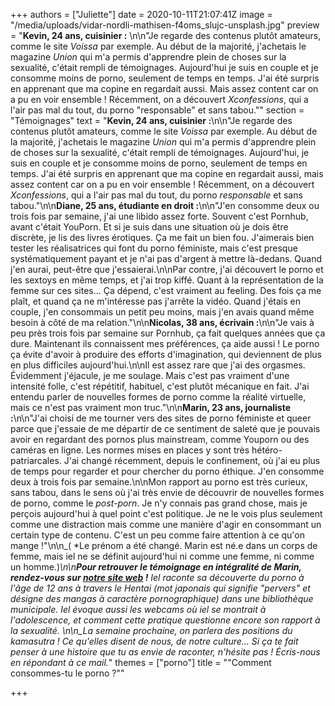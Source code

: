 +++
authors = ["Juliette"]
date = 2020-10-11T21:07:41Z
image = "/media/uploads/vidar-nordli-mathisen-f4oms_slujc-unsplash.jpg"
preview = "**Kevin, 24 ans, cuisinier :** \n\n\"Je regarde des contenus plutôt amateurs, comme le site _Voissa_ par exemple. Au début de la majorité, j'achetais le magazine _Union_ qui m'a permis d'apprendre plein de choses sur la sexualité, c'était rempli de témoignages. Aujourd'hui je suis en couple et je consomme moins de porno, seulement de temps en temps. J'ai été surpris en apprenant que ma copine en regardait aussi. Mais assez content car on a pu en voir ensemble ! Récemment, on a découvert _Xconfessions_, qui a l'air pas mal du tout, du porno \"responsable\" et sans tabou.\""
section = "Témoignages"
text = "**Kevin, 24 ans, cuisinier :**\n\n\"Je regarde des contenus plutôt amateurs, comme le site _Voissa_ par exemple. Au début de la majorité, j'achetais le magazine _Union_ qui m'a permis d'apprendre plein de choses sur la sexualité, c'était rempli de témoignages. Aujourd'hui, je suis en couple et je consomme moins de porno, seulement de temps en temps. J'ai été surpris en apprenant que ma copine en regardait aussi, mais assez content car on a pu en voir ensemble ! Récemment, on a découvert _Xconfessions_, qui a l'air pas mal du tout, du porno *responsable* et sans tabou.\"\n\n**Diane, 25 ans, étudiante en droit :**\n\n\"J'en consomme deux ou trois fois par semaine, j'ai une libido assez forte. Souvent c'est Pornhub, avant c'était YouPorn. Et si je suis dans une situation où je dois être discrète, je lis des livres érotiques. Ça me fait un bien fou. J'aimerais bien tester les réalisatrices qui font du porno féministe, mais c'est presque systématiquement payant et je n'ai pas d'argent à mettre là-dedans. Quand j'en aurai, peut-être que j'essaierai.\n\nPar contre, j'ai découvert le porno et les sextoys en même temps, et j'ai trop kiffé. Quant à la représentation de la femme sur ces sites... Ça dépend, c'est vraiment au feeling. Des fois ça me plaît, et quand ça ne m'intéresse pas j'arrête la vidéo. Quand j'étais en couple, j'en consommais un petit peu moins, mais j'en avais quand même besoin à côté de ma relation.\"\n\n**Nicolas, 38 ans, écrivain :**\n\n\"Je vais à peu près trois fois par semaine sur Pornhub, ça fait quelques années que ça dure. Maintenant ils connaissent mes préférences, ça aide aussi ! Le porno ça évite d'avoir à produire des efforts d'imagination, qui deviennent de plus en plus difficiles aujourd'hui.\n\nIl est assez rare que j'ai des orgasmes. Évidemment j'éjacule, je me soulage. Mais c'est pas vraiment d'une intensité folle, c'est répétitif, habituel, c'est plutôt mécanique en fait. J'ai entendu parler de nouvelles formes de porno comme la réalité virtuelle, mais ce n'est pas vraiment mon truc.\"\n\n**Marin, 23 ans, journaliste :**\n\n\"J'ai choisi de me tourner vers des sites de porno féministe et queer parce que j'essaie de me départir de ce sentiment de saleté que je pouvais avoir en regardant des pornos plus mainstream, comme Youporn ou des caméras en ligne. Les normes mises en places y sont très hétéro-patriarcales. J'ai changé récemment, depuis le confinement, où j'ai eu plus de temps pour regarder et pour chercher du porno éthique. J'en consomme deux à trois fois par semaine.\n\nMon rapport au porno est très curieux, sans tabou, dans le sens où j'ai très envie de découvrir de nouvelles formes de porno, comme le *post-porn*. Je n'y connais pas grand chose, mais je perçois aujourd'hui à quel point c'est politique. Je ne le vois plus seulement comme une distraction mais comme une manière d'agir en consommant un certain type de contenu. C'est un peu comme faire attention à ce qu'on mange !\"\n\n_( *Le prénom a été changé. Marin est né.e dans un corps de femme, mais iel ne se définit aujourd'hui ni comme une femme, ni comme un homme.)_\n\n**Pour retrouver le témoignage en intégralité de Marin, rendez-vous sur [notre site web](https://lepointq.com/en-plus/consommer-du-porno-je-percois-desormais-a-quel-point-c-est-politique) !** Iel raconte sa découverte du porno à l'âge de 12 ans à travers le Hentai (mot japonais qui signifie \"pervers\" et désigne des mangas à caractère pornographique) dans une bibliothèque municipale. Iel évoque aussi les webcams où iel se montrait à l'adolescence, et comment cette pratique questionne encore son rapport à la sexualité. \n\n_La semaine prochaine, on parlera des positions du kamasutra ! Ce qu'elles disent de nous, de notre culture... Si ça te fait penser à une histoire que tu as envie de raconter, n'hésite pas ! Écris-nous en répondant à ce mail._"
themes = ["porno"]
title = "\"Comment consommes-tu le porno ?\""

+++
